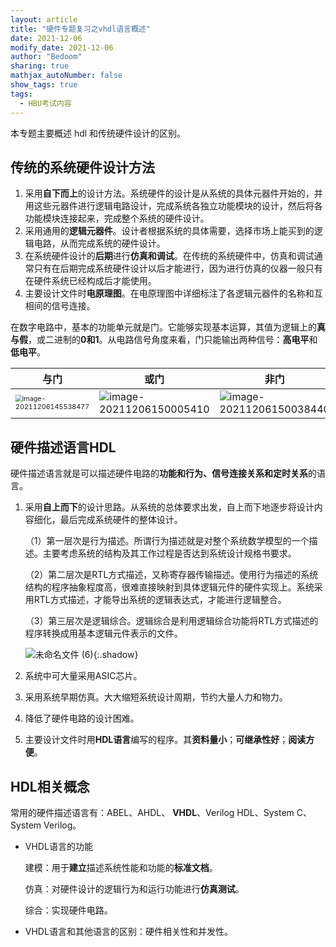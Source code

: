 ```yaml
---
layout: article
title: "硬件专题复习之vhdl语言概述"
date: 2021-12-06
modify_date: 2021-12-06
author: "Bedoom"
sharing: true
mathjax_autoNumber: false
show_tags: true
tags: 
  - HBU考试内容
---
```


本专题主要概述 hdl 和传统硬件设计的区别。

<!--more-->

## 传统的系统硬件设计方法

1. 采用**自下而上**的设计方法。系统硬件的设计是从系统的具体元器件开始的，并用这些元器件进行逻辑电路设计，完成系统各独立功能模块的设计，然后将各功能模块连接起来，完成整个系统的硬件设计。
2. 采用通用的**逻辑元器件**。设计者根据系统的具体需要，选择市场上能买到的逻辑电路，从而完成系统的硬件设计。
3. 在系统硬件设计的**后期**进行**仿真和调试**。在传统的系统硬件中，仿真和调试通常只有在后期完成系统硬件设计以后才能进行，因为进行仿真的仪器一般只有在硬件系统已经构成后才能使用。
4. 主要设计文件时**电原理图**。在电原理图中详细标注了各逻辑元器件的名称和互相间的信号连接。

在数字电路中，基本的功能单元就是门。它能够实现基本运算，其值为逻辑上的**真与假**，或二进制的**0和1**。从电路信号角度来看，门只能输出两种信号：**高电平**和**低电平**。

| 与门                                                         | 或门                                                         | 非门                                                         |
| ------------------------------------------------------------ | ------------------------------------------------------------ | ------------------------------------------------------------ |
| <img src="https://gitee.com/bedoom/images/raw/master/202112061455046.png" alt="image-20211206145538477" style="zoom: 67%;" /> | ![image-20211206150005410](https://gitee.com/bedoom/images/raw/master/202112061500767.png) | ![image-20211206150038440](https://gitee.com/bedoom/images/raw/master/202112061500558.png) |

## 硬件描述语言HDL

硬件描述语言就是可以描述硬件电路的**功能和行为、信号连接关系和定时关系**的语言。

1. 采用**自上而下**的设计思路。从系统的总体要求出发，自上而下地逐步将设计内容细化，最后完成系统硬件的整体设计。

   （1）第一层次是行为描述。所谓行为描述就是对整个系统数学模型的一个描述。主要考虑系统的结构及其工作过程是否达到系统设计规格书要求。

   （2）第二层次是RTL方式描述，又称寄存器传输描述。使用行为描述的系统结构的程序抽象程度高，很难直接映射到具体逻辑元件的硬件实现上。系统采用RTL方式描述，才能导出系统的逻辑表达式，才能进行逻辑整合。

   （3）第三层次是逻辑综合。逻辑综合是利用逻辑综合功能将RTL方式描述的程序转换成用基本逻辑元件表示的文件。

   ![未命名文件 (6)](https://gitee.com/bedoom/images/raw/master/202112061532933.png){:.shadow}

   

2. 系统中可大量采用ASIC芯片。
3. 采用系统早期仿真。大大缩短系统设计周期，节约大量人力和物力。
4. 降低了硬件电路的设计困难。
5. 主要设计文件时用**HDL语言**编写的程序。其**资料量小**；**可继承性好**；**阅读方便**。

## HDL相关概念

常用的硬件描述语言有：ABEL、AHDL、 **VHDL**、Verilog HDL、System C、System Verilog。

* VHDL语言的功能

  建模：用于**建立**描述系统性能和功能的**标准文档**。

  仿真：对硬件设计的逻辑行为和运行功能进行**仿真测试**。

  综合：实现硬件电路。

* VHDL语言和其他语言的区别：硬件相关性和并发性。
